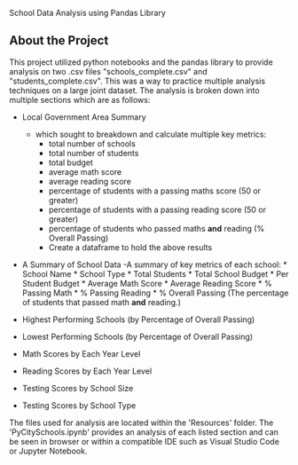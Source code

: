 School Data Analysis using Pandas Library
## About the Project
This project utilized python notebooks and the pandas library to provide analysis on two .csv files "schools_complete.csv" and "students_complete.csv". This was a way to practice multiple analysis techniques on a large joint dataset. The analysis is broken down into multiple sections which are as follows:


- Local Government Area Summary
   - which sought to breakdown and calculate multiple key metrics:
       * total number of schools
       * total number of students
       * total budget
       * average math score
       * average reading score
       * percentage of students with a passing maths score (50 or greater)
       * percentage of students with a passing reading score (50 or greater)
       * percentage of students who passed maths **and** reading (% Overall Passing)
       * Create a dataframe to hold the above results


- A Summary of School Data
   -A summary of key metrics of each school:
       * School Name
       * School Type
       * Total Students
       * Total School Budget
       * Per Student Budget
       * Average Math Score
       * Average Reading Score
       * % Passing Math
       * % Passing Reading
       * % Overall Passing (The percentage of students that passed math **and** reading.)


- Highest Performing Schools (by Percentage of Overall Passing)


- Lowest Performing Schools (by Percentage of Overall Passing)


- Math Scores by Each Year Level


- Reading Scores by Each Year Level


- Testing Scores by School Size


- Testing Scores by School Type


The files used for analysis are located within the 'Resources' folder. The 'PyCitySchools.ipynb' provides an analysis of each listed section and can be seen in browser or within a compatible IDE such as Visual Studio Code or Jupyter Notebook.